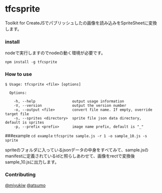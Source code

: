tfcsprite
=========

Toolkit for CreateJSでパブリッシュしたの画像を読み込みをSpriteSheetに変換します。

### install
nodeで実行しますのでnodeの動く環境が必要です。

```
npm install -g tfcsprite
```

### How to use
```
$ Usage: tfcsprite <file> [options]

  Options:

    -h, --help                 output usage information
    -V, --version              output the version number
    -o, --output <file>        convert file name. If empty, override target file
    -s, --sprites <directory>  sprite file json data directory, default is sprites
    -p, --prefix <prefix>      image name prefix, default is "_" 
```
###example
```cd example```
```tfcsprite sample.js -r 1 -o sample_10.js -s sprite```

spriteのフォルダに入っているjsonデータの中身をすべてみて、sample.jsのmanifestに定義されているidと照らしあわせて、画像をrectで変換後sample_10.jsに出力します。

### Contributing
[@miyukiw](https://github.com/miyukiw)
[@atsumo](https://github.com/atsumo)

